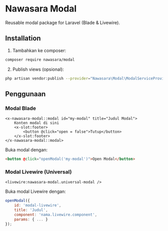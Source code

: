 # Nawasara Modal

Reusable modal package for Laravel (Blade & Livewire).

## Installation

1. Tambahkan ke composer:

```bash
composer require nawasara/modal
```

2. Publish views (opsional):

```bash
php artisan vendor:publish --provider="Nawasara\Modal\ModalServiceProvider"
```

## Penggunaan

### Modal Blade

```blade
<x-nawasara-modal::modal id="my-modal" title="Judul Modal">
    Konten modal di sini
    <x-slot:footer>
        <button @click="open = false">Tutup</button>
    </x-slot:footer>
</x-nawasara-modal::modal>
```

Buka modal dengan:

```html
<button @click="openModal('my-modal')">Open Modal</button>
```

### Modal Livewire (Universal)

```blade
<livewire:nawasara-modal.universal-modal />
```

Buka modal Livewire dengan:

```js
openModal({
    id: 'modal-livewire',
    title: 'Judul',
    component: 'nama.livewire.component',
    params: { ... }
});
```
